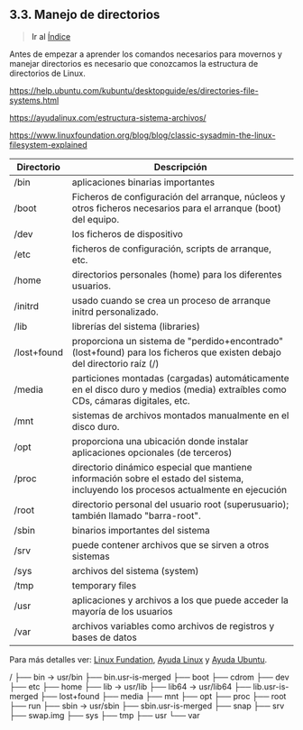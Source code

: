 ## 3.3. Manejo de directorios <a name="directorios"><a/>  

> Ir al [Índice](#indice)

Antes de empezar a aprender los comandos necesarios para movernos y manejar directorios es necesario que conozcamos la estructura de directorios de Linux.  


https://help.ubuntu.com/kubuntu/desktopguide/es/directories-file-systems.html

https://ayudalinux.com/estructura-sistema-archivos/


https://www.linuxfoundation.org/blog/blog/classic-sysadmin-the-linux-filesystem-explained




| Directorio  | Descripción                                                                                                                         |
|-------------|-------------------------------------------------------------------------------------------------------------------------------------|
| /bin        | aplicaciones binarias importantes                                                                                                   |
| /boot       | Ficheros de configuración del arranque, núcleos y otros ficheros necesarios para el arranque (boot) del equipo.                     |
| /dev        | los ficheros de dispositivo                                                                                                         |
| /etc        | ficheros de configuración, scripts de arranque, etc.                                                                                |
| /home       | directorios personales (home) para los diferentes usuarios.                                                                         |
| /initrd     | usado cuando se crea un proceso de arranque initrd personalizado.                                                                   |
| /lib        | librerías del sistema (libraries)                                                                                                   |
| /lost+found | proporciona un sistema de "perdido+encontrado" (lost+found) para los ficheros que existen debajo del directorio raíz (/)            |
| /media      | particiones montadas (cargadas) automáticamente en el disco duro y medios (media) extraíbles como CDs, cámaras digitales, etc.      |
| /mnt        | sistemas de archivos montados manualmente en el disco duro.                                                                         |
| /opt        | proporciona una ubicación donde instalar aplicaciones opcionales (de terceros)                                                      |
| /proc       | directorio dinámico especial que mantiene información sobre el estado del sistema, incluyendo los procesos actualmente en ejecución |
| /root       | directorio personal del usuario root (superusuario); también llamado "barra-root".                                                  |
| /sbin       | binarios importantes del sistema                                                                                                    |
| /srv        | puede contener archivos que se sirven a otros sistemas                                                                              |
| /sys        | archivos del sistema (system)                                                                                                       |
| /tmp        | temporary files                                                                                                                     |
| /usr        | aplicaciones y archivos a los que puede acceder la mayoría de los usuarios                                                          |
| /var        | archivos variables como archivos de registros y bases de datos                                                                      |  



Para más detalles ver: [Linux Fundation](https://www.linuxfoundation.org/blog/blog/classic-sysadmin-the-linux-filesystem-explained), [Ayuda Linux](https://ayudalinux.com/estructura-sistema-archivos/) y [Ayuda Ubuntu](https://help.ubuntu.com/kubuntu/desktopguide/es/directories-file-systems.html).  


/
├── bin -> usr/bin
├── bin.usr-is-merged
├── boot
├── cdrom
├── dev
├── etc
├── home
├── lib -> usr/lib
├── lib64 -> usr/lib64
├── lib.usr-is-merged
├── lost+found
├── media
├── mnt
├── opt
├── proc
├── root
├── run
├── sbin -> usr/sbin
├── sbin.usr-is-merged
├── snap
├── srv
├── swap.img
├── sys
├── tmp
├── usr
└── var





<!--


Estructura de archivos/directorias en linux
Moverse entre carpetas


Edición de ficheros
	ver ficheros
	Crear ficheros
	Editar ficheros

Permisos???


As you can see, in the linuxstuff directory (and in all other directories), there are two special directories called (.) and (..)
The current directory (.)

In Linux, (.) means the current directory, so typing

$ cd .

NOTE: there is a space between cd and the dot

$ ls -la

means stay where you are (the linuxstuff directory).

This may not seem very useful at first, but using (.) as the name of the current directory will save a lot of typing, as we shall see later in the tutorial.
The parent directory (..)

(..) means the parent of the current directory, so typing

$ cd ..

will take you one directory up the hierarchy (back to your home directory). Try it now and then type

$ ls -l

Note: typing cd with no argument always returns you to your home directory. This is very useful if you are lost in the file system.
1.5 Pathnames

pwd (print working directory)

Pathnames enable you to work out where you are in relation to the whole file-system. For example, to find out the absolute pathname of your home-directory, type cd to get back to your home-directory and then type

$ pwd

The full pathname will look something like this -

/home/alumnos/cursof

which means that cursof (your home directory) is in the sub-directory alumnos,which is in the home sub-directory, which is in the top-level root directory called " / " .

Exercise

Type:

$ cd linuxstaff/backups/

which would be the path of the working directory?
1.6 More about home directories and pathnames
Understanding pathnames

First type cd to get back to your home-directory,

$ cd

then type

$ ls linuxstuff/

to list the contents of your linuxstuff directory.

Now type

$ ls backups/

You will get a message like this -

ls: no se puede acceder a backups/: No existe el archivo o el directorio

The reason is, backups is not in your current working directory. To use a command on a file (or directory) not in the current working directory (the directory you are currently in), you must either cd to the correct directory, or specify its full pathname. To list the contents of your backups directory, you must type (after created it)

$ ls linuxstuff/backups/
~ (your home directory)

Home directories can also be referred to by the tilde ~ character. It can be used to specify paths starting at your home directory. So typing

$ ls ~/linuxstuff

will list the contents of your linuxstuffdirectory, no matter where you currently are in the file system.

What do you think

$ ls ~

would list?

What do you think

$ ls ~/..

would list?
Summary

Command
	

Meaning

ls
	

list files and directories

ls -a
	

list all files and directories

ls -l
	

list all files and directories using long listing format

mkdir
	

make a directory

cd directory
	

change to named directory

cd
	

change to home-directory

cd ~
	

change to home-directory

cd ..
	

change to parent directory

pwd
	

display the path of the current directory




